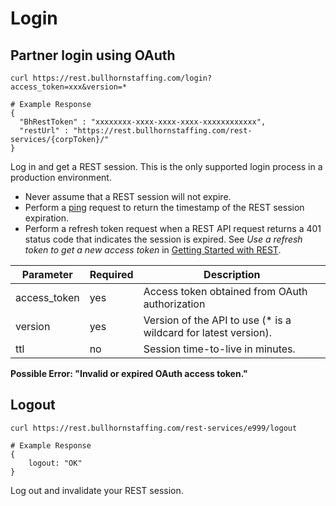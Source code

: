 # Login

## Partner login using OAuth

``` shell
curl https://rest.bullhornstaffing.com/login?access_token=xxx&version=*

# Example Response
{
  "BhRestToken" : "xxxxxxxx-xxxx-xxxx-xxxx-xxxxxxxxxxxx",
  "restUrl" : "https://rest.bullhornstaffing.com/rest-services/{corpToken}/"
}
```

Log in and get a REST session. This is the only supported login process in a production environment.

- Never assume that a REST session will not expire.
- Perform a [ping](#ping) request to return the timestamp of the REST session expiration.
- Perform a refresh token request when a REST API request returns a 401 status code that indicates the session is expired. See *Use a refresh token to get a new access token* in [Getting Started with REST](/Getting-Started-with-REST).

Parameter | Required | Description
------ | -------- | -----
access_token | yes | Access token obtained from OAuth authorization |
version      | yes | Version of the API to use (\* is a wildcard for latest version). |
ttl          | no  | Session time-to-live in minutes. |

<aside class="warning"><strong>Possible Error: "Invalid or expired OAuth access token."</strong></aside>

## Logout

``` shell
curl https://rest.bullhornstaffing.com/rest-services/e999/logout

# Example Response
{
    logout: "OK"
}
```

Log out and invalidate your REST session.
 